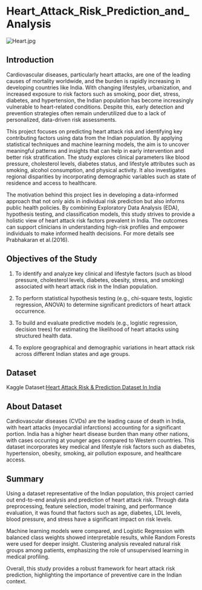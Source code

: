 # Heart_Attack_Risk_Prediction_and_Analysis

![Heart.jpg]()

## Introduction
Cardiovascular diseases, particularly heart attacks, are one of the leading causes of mortality worldwide, and the burden is rapidly increasing in developing countries like India. With changing lifestyles, urbanization, and increased exposure to risk factors such as smoking, poor diet, stress, diabetes, and hypertension, the Indian population has become increasingly vulnerable to heart-related conditions. Despite this, early detection and prevention strategies often remain underutilized due to a lack of personalized, data-driven risk assessments.

This project focuses on predicting heart attack risk and identifying key contributing factors using data from the Indian population. By applying statistical techniques and machine learning models, the aim is to uncover meaningful patterns and insights that can help in early intervention and better risk stratification. The study explores clinical parameters like blood pressure, cholesterol levels, diabetes status, and lifestyle attributes such as smoking, alcohol consumption, and physical activity. It also investigates regional disparities by incorporating demographic variables such as state of residence and access to healthcare.

The motivation behind this project lies in developing a data-informed approach that not only aids in individual risk prediction but also informs public health policies. By combining Exploratory Data Analysis (EDA), hypothesis testing, and classification models, this study strives to provide a holistic view of heart attack risk factors prevalent in India. The outcomes can support clinicians in understanding high-risk profiles and empower individuals to make informed health decisions. For more details see Prabhakaran et al.(2016).

## Objectives of the Study
1. To identify and analyze key clinical and lifestyle factors (such as blood pressure, cholesterol levels, diabetes, obesity, stress, and smoking) associated with heart attack risk in the Indian population.

2. To perform statistical hypothesis testing (e.g., chi-square tests, logistic regression, ANOVA) to determine significant predictors of heart attack occurrence.
    
3. To build and evaluate predictive models (e.g., logistic regression, decision trees) for estimating the likelihood of heart attacks using structured health data.

4. To explore geographical and demographic variations in heart attack risk across different Indian states and age groups.

## Dataset
Kaggle Dataset:[Heart Attack Risk & Prediction Dataset In India](https://www.kaggle.com/datasets/ankushpanday2/heart-attack-risk-and-prediction-dataset-in-india/data?select=heart_attack_prediction_india.csv)

## About Dataset
Cardiovascular diseases (CVDs) are the leading cause of death in India, with heart attacks (myocardial infarctions) accounting for a significant portion. India has a higher heart disease burden than many other nations, with cases occurring at younger ages compared to Western countries. This dataset incorporates key medical and lifestyle risk factors such as diabetes, hypertension, obesity, smoking, air pollution exposure, and healthcare access. 

## Summary
Using a dataset representative of the Indian population, this project carried out end-to-end analysis and prediction of heart attack risk. Through data preprocessing, feature selection, model training, and performance evaluation, it was found that factors such as age, diabetes, LDL levels, blood pressure, and stress have a significant impact on risk levels.

Machine learning models were compared, and Logistic Regression with balanced class weights showed interpretable results, while Random Forests  were used for deeper insight. Clustering analysis revealed natural risk groups among patients, emphasizing the role of unsupervised learning in medical profiling.

Overall, this study provides a robust framework for heart attack risk prediction, highlighting the importance of preventive care in the Indian context.
